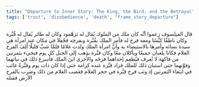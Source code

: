 ```yaml
---
title: "Departure to Inner Story: The King, the Bird, and the Betrayal"
tags: ['trust', 'disobedience', 'death', "frame_story_departure"]
---
```


 قال الفيلسوف زعموا أنَّه كان ملك من الملوك يُقال له بَرَهْمود وكان له طائر يُقال له قُبَّرة وكان ناطقًا كيِّسًا ومعه فرخ له فأمر الملك بقُبَّرة وبفرخِه فجُعِلا في مكان عند امرأة هي سيدة نسائه وأمرها بالاستيصاء به وأنَّ امرأة الملك ولدت غلامًا فلمَّا شبَّ قليلًا أَلِفَ الفرخ الغلام فكانا يلعبان جميعًا ويأكلان معًا وكان قبَّرة يذهب إلى الجبل كل يوم فيجيء بثمرتين من فاكهة لا تُعرف فيُطعِم إحداهما فرخَه والأُخرى ابنَ الملك فأسرع ذلك في نباتهما وقوَّتهما حتى استبان ذلك للملك فزاد قبَّرة عنده كرامة حتى إذا كان ذات يوم وقبَّرةُ غائب في ابتغاء الثمرتين إذ وثب فرخ قبَّرة في حجر الغلام فغضب الغلام من ذلك وضرب بالفرخ الأرض فقتله
